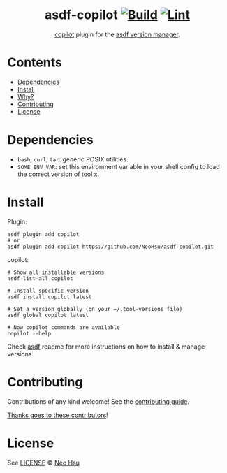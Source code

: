 <div align="center">

# asdf-copilot [![Build](https://github.com/NeoHsu/asdf-copilot/actions/workflows/build.yml/badge.svg)](https://github.com/NeoHsu/asdf-copilot/actions/workflows/build.yml) [![Lint](https://github.com/NeoHsu/asdf-copilot/actions/workflows/lint.yml/badge.svg)](https://github.com/NeoHsu/asdf-copilot/actions/workflows/lint.yml)


[copilot](https://aws.github.io/copilot-cli/) plugin for the [asdf version manager](https://asdf-vm.com).

</div>

# Contents

- [Dependencies](#dependencies)
- [Install](#install)
- [Why?](#why)
- [Contributing](#contributing)
- [License](#license)

# Dependencies

- `bash`, `curl`, `tar`: generic POSIX utilities.
- `SOME_ENV_VAR`: set this environment variable in your shell config to load the correct version of tool x.

# Install

Plugin:

```shell
asdf plugin add copilot
# or
asdf plugin add copilot https://github.com/NeoHsu/asdf-copilot.git
```

copilot:

```shell
# Show all installable versions
asdf list-all copilot

# Install specific version
asdf install copilot latest

# Set a version globally (on your ~/.tool-versions file)
asdf global copilot latest

# Now copilot commands are available
copilot --help
```

Check [asdf](https://github.com/asdf-vm/asdf) readme for more instructions on how to
install & manage versions.

# Contributing

Contributions of any kind welcome! See the [contributing guide](contributing.md).

[Thanks goes to these contributors](https://github.com/NeoHsu/asdf-copilot/graphs/contributors)!

# License

See [LICENSE](LICENSE) © [Neo Hsu](https://github.com/NeoHsu/)
